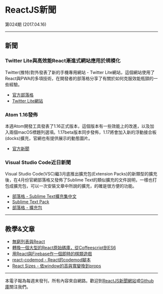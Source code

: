 # ReactJS新聞 

第024期 (2017.04.16)

***

## 新聞

### Twitter Lite與高效能React漸進式網站應用於規模化

Twitter(推特)對外發表了新的手機專用網站 - Twitter Lite網站，這個網站使用了React與PWA的多項技術，在開發者的部落格分享了有關於如何克服效能瓶頸的一些經驗。

- [官方部落格](https://medium.com/@paularmstrong/twitter-lite-and-high-performance-react-progressive-web-apps-at-scale-d28a00e780a3)
- [Twitter Lite網站](https://mobile.twitter.com/home)


### Atom 1.16發佈

本週Atom開發工具發表了1.16正式版本，這個版本有一些效能上的改進，以及加入兩個macOS標題列選項。1.17beta版本同步發佈，1.17將會加入新的浮動接合板(docks)擴充，官網也有提供展示的動態圖片。

- [官方新聞](http://blog.atom.io/2017/04/12/atom-1-16.html)

### Visual Studio Code近日新聞

Visual Studio Code(VSC)繼3月底推出擴充包(Extension Packs)的新類型的擴充後，在4月份官網部落格又發佈了Sublime Text的類似擴充的文件說明，一樣也打包成擴充包，可以一次安裝文章中所說的擴充，的確是很方便的功能。

- [部落格 - Sublime Text擴充集中文](https://code.visualstudio.com/blogs/2017/04/10/sublime-text-roundup)
- [Sublime Text Pack](https://marketplace.visualstudio.com/items?itemName=waderyan.sublime-text-pack)
- [部落格 - 擴充包](https://code.visualstudio.com/blogs/2017/03/07/extension-pack-roundup)


***

## 教學&文章

- [無窮列表與React](http://itsze.ro/blog/2017/04/09/infinite-list-and-react.html)
- [轉換一個大型的React原始碼庫，從Coffeescript到ES6](https://blog.bugsnag.com/converting-a-large-react-codebase-from-coffeescript-to-es6/)
- [用React與Firebase作一個即時的棋類遊戲](https://appendto.com/2017/04/building-a-realtime-chess-game-with-react-and-firebase/)
- [react-codemod - React的codemod腳本](https://github.com/reactjs/react-codemod)
- [React Sizes - 依window的高與寬變換到props](https://github.com/renatorib/react-sizes)

***

本電子報為每週末發刊，所有內容來自網路。歡迎到[ReactJS新聞網站][1]或[Github庫][2]關注我們。

[1]: https://www.reactjs-tw.top/
[2]: https://github.com/eyesofkids/reactjs-news-weekly

